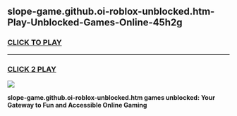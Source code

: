 
## slope-game.github.oi-roblox-unblocked.htm-Play-Unblocked-Games-Online-45h2g
<h3>
<a href="https://premium76.site?title=slope-game.github.oi-roblox-unblocked.htm&ref=24A">CLICK TO PLAY</a></h3>
<hr>

<h3>
<a href="https://premium76.site?title=slope-game.github.oi-roblox-unblocked.htm&ref=24A">CLICK 2 PLAY</a>
  
</h3>

<a href="https://premium76.site?title=slope-game.github.oi-roblox-unblocked.htm&ref=24A"><img src="https://clearcache.store/games.png"></a>


**slope-game.github.oi-roblox-unblocked.htm games unblocked: Your Gateway to Fun and Accessible Online Gaming**
